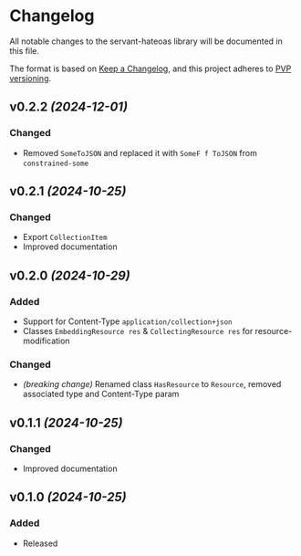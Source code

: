 # Changelog

All notable changes to the servant-hateoas library will be documented in this
file.

The format is based on [Keep a Changelog](https://keepachangelog.com/en/1.0.0/),
and this project adheres to [PVP versioning](https://pvp.haskell.org/).

## v0.2.2 _(2024-12-01)_

### Changed
- Removed `SomeToJSON` and replaced it with `SomeF f ToJSON` from `constrained-some`

## v0.2.1 _(2024-10-25)_

### Changed
- Export `CollectionItem`
- Improved documentation

## v0.2.0 _(2024-10-29)_

### Added
- Support for Content-Type `application/collection+json`
- Classes `EmbeddingResource res` & `CollectingResource res` for resource-modification

### Changed
- *(breaking change)* Renamed class `HasResource` to `Resource`, removed associated type and Content-Type param

## v0.1.1 _(2024-10-25)_

### Changed
- Improved documentation

## v0.1.0 _(2024-10-25)_

### Added
- Released
